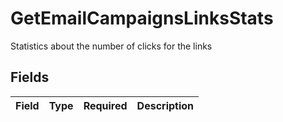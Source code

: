 # GetEmailCampaignsLinksStats

Statistics about the number of clicks for the links


## Fields

| Field       | Type        | Required    | Description |
| ----------- | ----------- | ----------- | ----------- |
